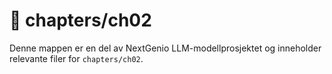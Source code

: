 # 📁 chapters/ch02

Denne mappen er en del av NextGenio LLM-modellprosjektet og inneholder relevante filer for `chapters/ch02`.